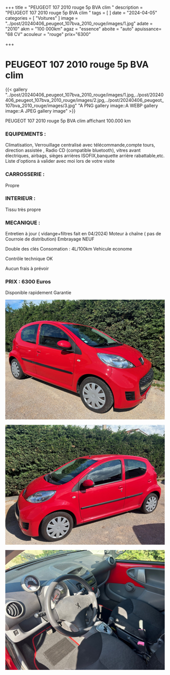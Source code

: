 +++
title = "PEUGEOT 107 2010 rouge 5p BVA clim "
description = "PEUGEOT 107 2010 rouge 5p BVA clim "
tags = [
]
date = "2024-04-05"
categories = [
    "Voitures"
]
image = "../post/20240406_peugeot_107bva_2010_rouge/images/1.jpg"
adate = "2010"
akm = "100 000km"
agaz = "essence"
aboite = "auto"
apuissance= "68 CV"
acouleur = "rouge"
prix="6300"

+++

# PEUGEOT 107 2010 rouge 5p BVA clim

{{< gallery  "../post/20240406_peugeot_107bva_2010_rouge/images/1.jpg,../post/20240406_peugeot_107bva_2010_rouge/images/2.jpg,../post/20240406_peugeot_107bva_2010_rouge/images/3.jpg" "A PNG gallery image::A WEBP gallery image::A JPEG gallery image" >}}
 


PEUGEOT 107 2010 rouge 5p BVA clim affichant 100.000 km


### EQUIPEMENTS :
Climatisation, Verrouillage centralisé avec télécommande,compte tours, direction assistée , Radio CD (compatible bluetooth), vitres avant électriques, airbags, sièges arrières ISOFIX,banquette arrière rabattable,etc.
Liste d'options à valider avec moi lors de votre visite


### CARROSSERIE :
Propre


### INTERIEUR :
Tissu très propre

### MECANIQUE :
Entretien à jour ( vidange+filtres fait en 04/2024)
Moteur à chaîne ( pas de Courroie de distribution)
Embrayage NEUF

Double des clés
Consomation : 4L/100km
Vehicule econome


Contrôle technique OK 

Aucun frais à prévoir


### PRIX : 6300 Euros

Disponible rapidement
Garantie

<!-- more -->


![](images/1.jpg)

![](images/2.jpg)

![](images/3.jpg)

